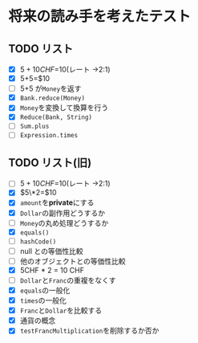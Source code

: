 # 将来の読み手を考えたテスト

## TODO リスト

- [x] $5+10CHF=$10(レート →2:1)
- [x] $5+$5=$10
- [ ] $5+$5 が`Money`を返す
- [x] `Bank.reduce(Money)`
- [x] `Money`を変換して換算を行う
- [x] `Reduce(Bank, String)`
- [ ] `Sum.plus`
- [ ] `Expression.times`

## TODO リスト(旧)

- [ ] $5+10CHF=$10(レート →2:1)
- [x] $5\*2=$10
- [x] `amount`を**private**にする
- [x] `Dollar`の副作用どうするか
- [ ] `Money`の丸め処理どうするか
- [x] `equals()`
- [ ] `hashCode()`
- [ ] null との等価性比較
- [ ] 他のオブジェクトとの等価性比較
- [x] 5CHF \* 2 = 10 CHF
- [ ] `Dollar`と`Franc`の重複をなくす
- [x] `equals`の一般化
- [x] `times`の一般化
- [x] `Franc`と`Dollar`を比較する
- [x] 通貨の概念
- [x] `testFrancMultiplication`を削除するか否か
